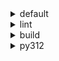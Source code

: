 <details>
<summary>default</summary>

|Platform|Dependency|Before|After|Change|Package|
|-:|-|-|-|-|-|
|win-64|**ordered_enum**|0.0.8|0.0.9|Patch Upgrade|conda|
||**pydantic**|2.7.1|2.7.4|Patch Upgrade|conda|
||**pytest**|8.2.1|8.2.2|Patch Upgrade|conda|
||ca-certificates|2024.2.2|2024.6.2|Minor Upgrade|conda|
||libsqlite|3.45.3|3.46.0|Minor Upgrade|conda|
||libzlib|1.2.13|1.3.1|Minor Upgrade|conda|
||packaging|24.0|24.1|Minor Upgrade|conda|
||typing-extensions|4.11.0|4.12.2|Minor Upgrade|conda|
||typing_extensions|4.11.0|4.12.2|Minor Upgrade|conda|
||vc14_runtime|14.38.33135|14.40.33810|Minor Upgrade|conda|
||vs2015_runtime|14.38.33135|14.40.33810|Minor Upgrade|conda|
||zipp|3.17.0|3.19.2|Minor Upgrade|conda|
||openssl|3.3.0|3.3.1|Patch Upgrade|conda|
||pydantic-core|2.18.2|2.18.4|Patch Upgrade|conda|
||vc|ha32ba9b_20|h8a93ad2_20|Only build string|conda|
|osx-arm64|**ordered_enum**|0.0.8|0.0.9|Patch Upgrade|conda|
||**pydantic**|2.7.1|2.7.4|Patch Upgrade|conda|
||**pytest**|8.2.1|8.2.2|Patch Upgrade|conda|
||**py-rattler**|py312h1a1520d_0|py312had01cb0_0|Only build string|conda|
||ca-certificates|2024.2.2|2024.6.2|Minor Upgrade|conda|
||libsqlite|3.45.3|3.46.0|Minor Upgrade|conda|
||libzlib|1.2.13|1.3.1|Minor Upgrade|conda|
||packaging|24.0|24.1|Minor Upgrade|conda|
||typing-extensions|4.11.0|4.12.2|Minor Upgrade|conda|
||typing_extensions|4.11.0|4.12.2|Minor Upgrade|conda|
||zipp|3.17.0|3.19.2|Minor Upgrade|conda|
||openssl|3.3.0|3.3.1|Patch Upgrade|conda|
||pydantic-core|2.18.2|2.18.4|Patch Upgrade|conda|
|linux-64|**ordered_enum**|0.0.8|0.0.9|Patch Upgrade|conda|
||**pydantic**|2.7.1|2.7.4|Patch Upgrade|conda|
||**pytest**|8.2.1|8.2.2|Patch Upgrade|conda|
||ca-certificates|2024.2.2|2024.6.2|Minor Upgrade|conda|
||libsqlite|3.45.3|3.46.0|Minor Upgrade|conda|
||libzlib|1.2.13|1.3.1|Minor Upgrade|conda|
||packaging|24.0|24.1|Minor Upgrade|conda|
||typing-extensions|4.11.0|4.12.2|Minor Upgrade|conda|
||typing_extensions|4.11.0|4.12.2|Minor Upgrade|conda|
||zipp|3.17.0|3.19.2|Minor Upgrade|conda|
||openssl|3.3.0|3.3.1|Patch Upgrade|conda|
||pydantic-core|2.18.2|2.18.4|Patch Upgrade|conda|
||ld_impl_linux-64|hf3520f5_1|hf3520f5_4|Only build string|conda|
||libgcc-ng|h77fa898_7|h77fa898_9|Only build string|conda|
||libgomp|h77fa898_7|h77fa898_9|Only build string|conda|

</details>

<details>
<summary>lint</summary>

|Platform|Dependency|Before|After|Change|Package|
|-:|-|-|-|-|-|
|win-64|**typos**|1.21.0|1.22.7|Minor Upgrade|conda|
||**ruff**|0.4.4|0.4.9|Patch Upgrade|conda|
||ca-certificates|2024.2.2|2024.6.2|Minor Upgrade|conda|
||filelock|3.14.0|3.15.1|Minor Upgrade|conda|
||libsqlite|3.45.3|3.46.0|Minor Upgrade|conda|
||libzlib|1.2.13|1.3.1|Minor Upgrade|conda|
||nodeenv|1.8.0|1.9.1|Minor Upgrade|conda|
||vc14_runtime|14.38.33135|14.40.33810|Minor Upgrade|conda|
||vs2015_runtime|14.38.33135|14.40.33810|Minor Upgrade|conda|
||openssl|3.3.0|3.3.1|Patch Upgrade|conda|
||vc|ha32ba9b_20|h8a93ad2_20|Only build string|conda|
|osx-arm64|**typos**|1.21.0|1.22.7|Minor Upgrade|conda|
||**ruff**|0.4.4|0.4.9|Patch Upgrade|conda|
||ca-certificates|2024.2.2|2024.6.2|Minor Upgrade|conda|
||filelock|3.14.0|3.15.1|Minor Upgrade|conda|
||libsqlite|3.45.3|3.46.0|Minor Upgrade|conda|
||libzlib|1.2.13|1.3.1|Minor Upgrade|conda|
||nodeenv|1.8.0|1.9.1|Minor Upgrade|conda|
||openssl|3.3.0|3.3.1|Patch Upgrade|conda|
|linux-64|**typos**|1.21.0|1.22.7|Minor Upgrade|conda|
||**ruff**|0.4.4|0.4.9|Patch Upgrade|conda|
||ca-certificates|2024.2.2|2024.6.2|Minor Upgrade|conda|
||filelock|3.14.0|3.15.1|Minor Upgrade|conda|
||libsqlite|3.45.3|3.46.0|Minor Upgrade|conda|
||libzlib|1.2.13|1.3.1|Minor Upgrade|conda|
||nodeenv|1.8.0|1.9.1|Minor Upgrade|conda|
||openssl|3.3.0|3.3.1|Patch Upgrade|conda|
||ld_impl_linux-64|hf3520f5_1|hf3520f5_4|Only build string|conda|
||libgcc-ng|h77fa898_7|h77fa898_9|Only build string|conda|
||libgomp|h77fa898_7|h77fa898_9|Only build string|conda|
||libstdcxx-ng|hc0a3c3a_7|hc0a3c3a_9|Only build string|conda|

</details>

<details>
<summary>build</summary>

|Platform|Dependency|Before|After|Change|Package|
|-:|-|-|-|-|-|
|win-64|**ordered_enum**|0.0.8|0.0.9|Patch Upgrade|conda|
||**pydantic**|2.7.1|2.7.4|Patch Upgrade|conda|
||ca-certificates|2024.2.2|2024.6.2|Minor Upgrade|conda|
||certifi|2024.2.2|2024.6.2|Minor Upgrade|conda|
||libsqlite|3.45.3|3.46.0|Minor Upgrade|conda|
||libzlib|1.2.13|1.3.1|Minor Upgrade|conda|
||more-itertools|10.2.0|10.3.0|Minor Upgrade|conda|
||packaging|24.0|24.1|Minor Upgrade|conda|
||pkginfo|1.10.0|1.11.1|Minor Upgrade|conda|
||typing-extensions|4.11.0|4.12.2|Minor Upgrade|conda|
||typing_extensions|4.11.0|4.12.2|Minor Upgrade|conda|
||vc14_runtime|14.38.33135|14.40.33810|Minor Upgrade|conda|
||vs2015_runtime|14.38.33135|14.40.33810|Minor Upgrade|conda|
||zipp|3.17.0|3.19.2|Minor Upgrade|conda|
||openssl|3.3.0|3.3.1|Patch Upgrade|conda|
||pydantic-core|2.18.2|2.18.4|Patch Upgrade|conda|
||requests|2.32.2|2.32.3|Patch Upgrade|conda|
||vc|ha32ba9b_20|h8a93ad2_20|Only build string|conda|
|osx-arm64|**ordered_enum**|0.0.8|0.0.9|Patch Upgrade|conda|
||**pydantic**|2.7.1|2.7.4|Patch Upgrade|conda|
||ca-certificates|2024.2.2|2024.6.2|Minor Upgrade|conda|
||certifi|2024.2.2|2024.6.2|Minor Upgrade|conda|
||libsqlite|3.45.3|3.46.0|Minor Upgrade|conda|
||libzlib|1.2.13|1.3.1|Minor Upgrade|conda|
||more-itertools|10.2.0|10.3.0|Minor Upgrade|conda|
||packaging|24.0|24.1|Minor Upgrade|conda|
||pkginfo|1.10.0|1.11.1|Minor Upgrade|conda|
||typing-extensions|4.11.0|4.12.2|Minor Upgrade|conda|
||typing_extensions|4.11.0|4.12.2|Minor Upgrade|conda|
||zipp|3.17.0|3.19.2|Minor Upgrade|conda|
||openssl|3.3.0|3.3.1|Patch Upgrade|conda|
||pydantic-core|2.18.2|2.18.4|Patch Upgrade|conda|
||requests|2.32.2|2.32.3|Patch Upgrade|conda|
|linux-64|**ordered_enum**|0.0.8|0.0.9|Patch Upgrade|conda|
||**pydantic**|2.7.1|2.7.4|Patch Upgrade|conda|
||ca-certificates|2024.2.2|2024.6.2|Minor Upgrade|conda|
||certifi|2024.2.2|2024.6.2|Minor Upgrade|conda|
||libsqlite|3.45.3|3.46.0|Minor Upgrade|conda|
||libzlib|1.2.13|1.3.1|Minor Upgrade|conda|
||more-itertools|10.2.0|10.3.0|Minor Upgrade|conda|
||packaging|24.0|24.1|Minor Upgrade|conda|
||pkginfo|1.10.0|1.11.1|Minor Upgrade|conda|
||typing-extensions|4.11.0|4.12.2|Minor Upgrade|conda|
||typing_extensions|4.11.0|4.12.2|Minor Upgrade|conda|
||zipp|3.17.0|3.19.2|Minor Upgrade|conda|
||cryptography|42.0.7|42.0.8|Patch Upgrade|conda|
||openssl|3.3.0|3.3.1|Patch Upgrade|conda|
||pydantic-core|2.18.2|2.18.4|Patch Upgrade|conda|
||requests|2.32.2|2.32.3|Patch Upgrade|conda|
||ld_impl_linux-64|hf3520f5_1|hf3520f5_4|Only build string|conda|
||libgcc-ng|h77fa898_7|h77fa898_9|Only build string|conda|
||libgomp|h77fa898_7|h77fa898_9|Only build string|conda|
||libstdcxx-ng|hc0a3c3a_7|hc0a3c3a_9|Only build string|conda|

</details>

<details>
<summary>py312</summary>

|Platform|Dependency|Before|After|Change|Package|
|-:|-|-|-|-|-|
|linux-64|**ordered_enum**|0.0.8|0.0.9|Patch Upgrade|conda|
||**pydantic**|2.7.1|2.7.4|Patch Upgrade|conda|
||**pytest**|8.2.1|8.2.2|Patch Upgrade|conda|
||ca-certificates|2024.2.2|2024.6.2|Minor Upgrade|conda|
||libsqlite|3.45.3|3.46.0|Minor Upgrade|conda|
||libzlib|1.2.13|1.3.1|Minor Upgrade|conda|
||packaging|24.0|24.1|Minor Upgrade|conda|
||typing-extensions|4.11.0|4.12.2|Minor Upgrade|conda|
||typing_extensions|4.11.0|4.12.2|Minor Upgrade|conda|
||zipp|3.17.0|3.19.2|Minor Upgrade|conda|
||openssl|3.3.0|3.3.1|Patch Upgrade|conda|
||pydantic-core|2.18.2|2.18.4|Patch Upgrade|conda|
||ld_impl_linux-64|hf3520f5_1|hf3520f5_4|Only build string|conda|
||libgcc-ng|h77fa898_7|h77fa898_9|Only build string|conda|
||libgomp|h77fa898_7|h77fa898_9|Only build string|conda|
|osx-arm64|**ordered_enum**|0.0.8|0.0.9|Patch Upgrade|conda|
||**pydantic**|2.7.1|2.7.4|Patch Upgrade|conda|
||**pytest**|8.2.1|8.2.2|Patch Upgrade|conda|
||**py-rattler**|py312h1a1520d_0|py312had01cb0_0|Only build string|conda|
||ca-certificates|2024.2.2|2024.6.2|Minor Upgrade|conda|
||libsqlite|3.45.3|3.46.0|Minor Upgrade|conda|
||libzlib|1.2.13|1.3.1|Minor Upgrade|conda|
||packaging|24.0|24.1|Minor Upgrade|conda|
||typing-extensions|4.11.0|4.12.2|Minor Upgrade|conda|
||typing_extensions|4.11.0|4.12.2|Minor Upgrade|conda|
||zipp|3.17.0|3.19.2|Minor Upgrade|conda|
||openssl|3.3.0|3.3.1|Patch Upgrade|conda|
||pydantic-core|2.18.2|2.18.4|Patch Upgrade|conda|
|win-64|**ordered_enum**|0.0.8|0.0.9|Patch Upgrade|conda|
||**pydantic**|2.7.1|2.7.4|Patch Upgrade|conda|
||**pytest**|8.2.1|8.2.2|Patch Upgrade|conda|
||ca-certificates|2024.2.2|2024.6.2|Minor Upgrade|conda|
||libsqlite|3.45.3|3.46.0|Minor Upgrade|conda|
||libzlib|1.2.13|1.3.1|Minor Upgrade|conda|
||packaging|24.0|24.1|Minor Upgrade|conda|
||typing-extensions|4.11.0|4.12.2|Minor Upgrade|conda|
||typing_extensions|4.11.0|4.12.2|Minor Upgrade|conda|
||vc14_runtime|14.38.33135|14.40.33810|Minor Upgrade|conda|
||vs2015_runtime|14.38.33135|14.40.33810|Minor Upgrade|conda|
||zipp|3.17.0|3.19.2|Minor Upgrade|conda|
||openssl|3.3.0|3.3.1|Patch Upgrade|conda|
||pydantic-core|2.18.2|2.18.4|Patch Upgrade|conda|
||vc|ha32ba9b_20|h8a93ad2_20|Only build string|conda|

</details>

[^1]: *Cursive* means explicit dependency.
[^2]: Dependency got downgraded.
